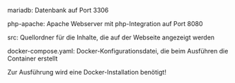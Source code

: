 mariadb: Datenbank auf Port 3306

php-apache: Apache Webserver mit php-Integration auf Port 8080

src: Quellordner für die Inhalte, die auf der Webseite angezeigt werden

docker-compose.yaml: Docker-Konfigurationsdatei, die beim Ausführen die Container erstellt

Zur Ausführung wird eine Docker-Installation benötigt!
